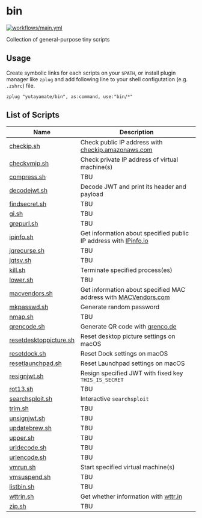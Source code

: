 # bin

[![workflows/main.yml](https://github.com/yutayamate/bin/actions/workflows/main.yml/badge.svg)](https://github.com/yutayamate/bin/actions/workflows/main.yml)

Collection of general-purpose tiny scripts

## Usage

Create symbolic links for each scripts on your `$PATH`, or install plugin manager like `zplug` and add following line to your shell configutation (e.g. `.zshrc`) file.

```
zplug "yutayamate/bin", as:command, use:"bin/*"
```

## List of Scripts

| Name | Description |
| - | - |
| [checkip.sh](bin/checkip.sh) | Check public IP address with [checkip.amazonaws.com](https://checkip.amazonaws.com) |
| [checkvmip.sh](bin/checkvmip.sh) | Check private IP address of virtual machine(s) |
| [compress.sh](bin/compress.sh) | TBU |
| [decodejwt.sh](bin/decodejwt.sh) | Decode JWT and print its header and payload |
| [findsecret.sh](bin/findsecret.sh) | TBU |
| [gi.sh](bin/gi.sh) | TBU |
| [grepurl.sh](bin/grepurl.sh) | TBU |
| [ipinfo.sh](bin/ipinfo.sh) | Get information about specified public IP address with [IPinfo.io](https://ipinfo.io) |
| [jqrecurse.sh](bin/jqrecurse.sh) | TBU |
| [jqtsv.sh](bin/jqtsv.sh) | TBU |
| [kill.sh](bin/kill.sh) | Terminate specified process(es) |
| [lower.sh](bin/lower.sh) | TBU |
| [macvendors.sh](bin/macvendors.sh) | Get information about specified MAC address with [MACVendors.com](https://macvendors.com) |
| [mkpasswd.sh](bin/mkpasswd.sh) | Generate random password |
| [nmap.sh](bin/nmap.sh) | TBU |
| [qrencode.sh](bin/qrencode.sh) | Generate QR code with [qrenco.de](https://qrenco.de) |
| [resetdesktoppicture.sh](bin/resetdesktoppicture.sh) | Reset desktop picture settings on macOS |
| [resetdock.sh](bin/resetdock.sh) | Reset Dock settings on macOS |
| [resetlaunchpad.sh](bin/resetlaunchpad.sh) | Reset Launchpad settings on macOS |
| [resignjwt.sh](bin/resignjwt.sh) | Resign specified JWT with fixed key `THIS_IS_SECRET` |
| [rot13.sh](bin/rot13.sh) | TBU |
| [searchsploit.sh](bin/searchsploit.sh) | Interactive `searchsploit` |
| [trim.sh](bin/trim.sh) | TBU |
| [unsignjwt.sh](bin/unsignjwt.sh) | TBU |
| [updatebrew.sh](bin/updatebrew.sh) | TBU |
| [upper.sh](bin/upper.sh) | TBU |
| [urldecode.sh](bin/urldecode.sh) | TBU |
| [urlencode.sh](bin/urlencode.sh) | TBU |
| [vmrun.sh](bin/vmrun.sh) | Start specified virtual machine(s) |
| [vmsuspend.sh](bin/vmsuspend.sh) | TBU |
| [listbin.sh](bin/listbin.sh) | TBU |
| [wttrin.sh](bin/wttrin.sh) | Get whether information with [wttr.in](https://wttr.in) |
| [zip.sh](bin/zip.sh) | TBU |
